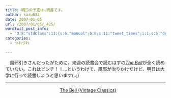 ```yaml
---
title: 明日の予定は…読書です。
author: kazu634
date: 2007-01-05
url: /2007/01/05/_425/
wordtwit_post_info:
  - 'O:8:"stdClass":13:{s:6:"manual";b:0;s:11:"tweet_times";i:1;s:5:"delay";i:0;s:7:"enabled";i:1;s:10:"separation";s:2:"60";s:7:"version";s:3:"3.7";s:14:"tweet_template";b:0;s:6:"status";i:2;s:6:"result";a:0:{}s:13:"tweet_counter";i:2;s:13:"tweet_log_ids";a:1:{i:0;i:2717;}s:9:"hash_tags";a:0:{}s:8:"accounts";a:1:{i:0;s:7:"kazu634";}}'
categories:
  - つれづれ

---
```

<div class="section">
<p>
    　風邪引きさんだったがために、来週の読書会で読むはずの<a href="https://www.amazon.co.jp/exec/obidos/ASIN/0099470489/goodpic-22/" onclick="__gaTracker('send', 'event', 'outbound-article', 'https://www.amazon.co.jp/exec/obidos/ASIN/0099470489/goodpic-22/', 'The Bell');" target="_top"><i>The Bell</i></a>が全く読めていない。これはピンチ！！…というわけで、風邪が治りかけだけど、明日は大学に行って読書しようと思います(..;)
</p>
  
<hr />
  
<center>
    &#160;&#160; &#160;<a href="https://www.amazon.co.jp/exec/obidos/ASIN/0099470489/goodpic-22/" onclick="__gaTracker('send', 'event', 'outbound-article', 'https://www.amazon.co.jp/exec/obidos/ASIN/0099470489/goodpic-22/', 'The Bell (Vintage Classics)');" target="_top">The Bell (Vintage Classics)</a><br />
</center>
</div>
